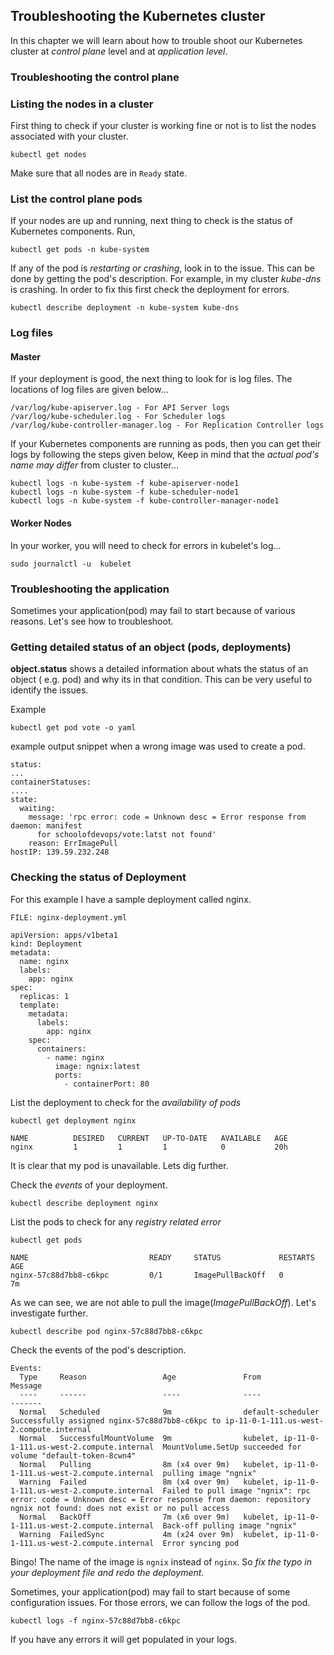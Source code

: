 ## Troubleshooting the Kubernetes cluster

In this chapter we will learn about how to trouble shoot our Kubernetes cluster at *control plane* level and at *application level*.

### Troubleshooting the control plane

### Listing the nodes in a cluster
First thing to check if your cluster is working fine or not is to list the nodes associated with your cluster.

```
kubectl get nodes
```
Make sure that all nodes are in `Ready` state.

### List the control plane pods
If your nodes are up and running, next thing to check is the status of Kubernetes components.
Run,

```
kubectl get pods -n kube-system
```
If any of the pod is *restarting or crashing*, look in to the issue.
This can be done by getting the pod's description.
For example, in my cluster *kube-dns* is crashing. In order to fix this first check the deployment for errors.

```
kubectl describe deployment -n kube-system kube-dns
```
### Log files

#### Master
If your deployment is good, the next thing to look for is log files.
The locations of log files are given below...

```
/var/log/kube-apiserver.log - For API Server logs
/var/log/kube-scheduler.log - For Scheduler logs
/var/log/kube-controller-manager.log - For Replication Controller logs
```

If your Kubernetes components are running as pods, then you can get their logs by following the steps given below,
Keep in mind that the *actual pod's name may differ* from cluster to cluster...

```
kubectl logs -n kube-system -f kube-apiserver-node1
kubectl logs -n kube-system -f kube-scheduler-node1
kubectl logs -n kube-system -f kube-controller-manager-node1
```

#### Worker Nodes
In your worker, you will need to check for errors in kubelet's log...

```
sudo journalctl -u  kubelet
```

### Troubleshooting the application
Sometimes your application(pod) may fail to start because of various reasons. Let's see how to troubleshoot.

### Getting detailed status of an object (pods, deployments)

**object.status** shows a detailed information about whats the status of an object ( e.g. pod) and why its in that condition. This can be very useful to identify the issues.

Example
```
kubectl get pod vote -o yaml

```

example output snippet when a wrong image was used to create a pod. 

```
status:
...
containerStatuses:
....
state:
  waiting:
    message: 'rpc error: code = Unknown desc = Error response from daemon: manifest
      for schoolofdevops/vote:latst not found'
    reason: ErrImagePull
hostIP: 139.59.232.248
```



### Checking the status of Deployment
For this example I have a sample deployment called nginx.

`FILE: nginx-deployment.yml`

```
apiVersion: apps/v1beta1
kind: Deployment
metadata:
  name: nginx
  labels:
    app: nginx
spec:
  replicas: 1
  template:
    metadata:
      labels:
        app: nginx
    spec:
      containers:
        - name: nginx
          image: ngnix:latest
          ports:
            - containerPort: 80
```

List the deployment to check for the *availability of pods*

```
kubectl get deployment nginx

NAME          DESIRED   CURRENT   UP-TO-DATE   AVAILABLE   AGE
nginx         1         1         1            0           20h
```
It is clear that my pod is unavailable. Lets dig further.

Check the *events* of your deployment.

```
kubectl describe deployment nginx
```

List the pods to check for any *registry related error*

```
kubectl get pods

NAME                           READY     STATUS             RESTARTS   AGE
nginx-57c88d7bb8-c6kpc         0/1       ImagePullBackOff   0          7m
```

As we can see, we are not able to pull the image(*ImagePullBackOff*). Let's investigate further.

```
kubectl describe pod nginx-57c88d7bb8-c6kpc
```
Check the events of the pod's description.

```
Events:
  Type     Reason                 Age               From                                               Message
  ----     ------                 ----              ----                                               -------
  Normal   Scheduled              9m                default-scheduler                                  Successfully assigned nginx-57c88d7bb8-c6kpc to ip-11-0-1-111.us-west-2.compute.internal
  Normal   SuccessfulMountVolume  9m                kubelet, ip-11-0-1-111.us-west-2.compute.internal  MountVolume.SetUp succeeded for volume "default-token-8cwn4"
  Normal   Pulling                8m (x4 over 9m)   kubelet, ip-11-0-1-111.us-west-2.compute.internal  pulling image "ngnix"
  Warning  Failed                 8m (x4 over 9m)   kubelet, ip-11-0-1-111.us-west-2.compute.internal  Failed to pull image "ngnix": rpc error: code = Unknown desc = Error response from daemon: repository ngnix not found: does not exist or no pull access
  Normal   BackOff                7m (x6 over 9m)   kubelet, ip-11-0-1-111.us-west-2.compute.internal  Back-off pulling image "ngnix"
  Warning  FailedSync             4m (x24 over 9m)  kubelet, ip-11-0-1-111.us-west-2.compute.internal  Error syncing pod
```

Bingo! The name of the image is `ngnix` instead of `nginx`. So *fix the typo in your deployment file and redo the deployment*.

Sometimes, your application(pod) may fail to start because of some configuration issues. For those errors, we can follow the logs of the pod.

```
kubectl logs -f nginx-57c88d7bb8-c6kpc
```

If you have any errors it will get populated in your logs.
